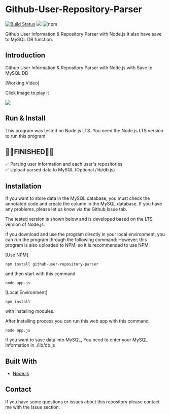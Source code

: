 # Github-User-Repository-Parser

[![Build Status](https://travis-ci.org/sangumee/Github-User-Parser.svg?branch=master)](https://travis-ci.org/sangumee/Github-User-Parser) ![](https://img.shields.io/badge/Code%20Statue-Close-red.svg) ![npm](https://img.shields.io/npm/dt/github-user-repository-parser)

Github User Information & Repository Parser with Node.js
It also have save to MySQL DB function.

## Introduction

Github User Information & Repository Parser with Node.js with Save to MySQL DB

[Working Video]

Click Image to play it

[![](http://img.youtube.com/vi/L0hq0gtrvYo/0.jpg)](http://www.youtube.com/watch?v=L0hq0gtrvYo)

## Run & Install

This program was tested on Node.js LTS. You need the Node.js LTS version to run this program.

## 👨‍💻FINISHED👨‍💻

✅ Parsing user information and each user's repositories  
✅ Upload parsed data to MySQL (Optional /lib/db.js)

## Installation

If you want to store data in the MySQL database, you must check the annotated code and create the column in the MySQL database. If you have any problems, please let us know via the Github Issue tab.

The tested version is shown below and is developed based on the LTS version of Node.js.

If you download and use the program directly in your local environment, you can run the program through the following command: However, this program is also uploaded to NPM, so it is recommended to use NPM.

[Use NPM]

```
npm install github-user-repository-parser
```

and then start with this command

```
node app.js
```

[Local Environment]

```
npm install
```

with installing modules.

After Installing process you can run this web app with this command.

```
node app.js
```

If you want to save data into MySQL, You need to enter your MySQL Information in ./lib/db.js

## Built With

- [Node.js](https://nodejs.org)

## Contact

If you have some questions or issues about this repository please contact me with the Issue section.
